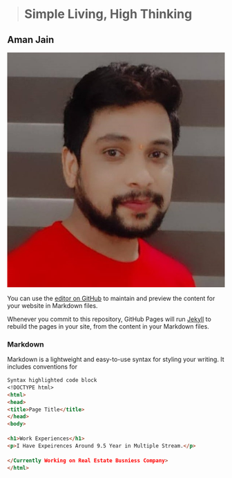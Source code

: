 > # Simple Living, High Thinking 

## Aman Jain
![Sicherung vorbereiten](/img/shortAman.jpg)

You can use the [editor on GitHub](https://github.com/amanjain1988/amanjain1988.github.io/edit/main/index.md) to maintain and preview the content for your website in Markdown files.

Whenever you commit to this repository, GitHub Pages will run [Jekyll](https://jekyllrb.com/) to rebuild the pages in your site, from the content in your Markdown files.

### Markdown

Markdown is a lightweight and easy-to-use syntax for styling your writing. It includes conventions for

```markdown
Syntax highlighted code block
<!DOCTYPE html>
<html>
<head>
<title>Page Title</title>
</head>
<body>

<h1>Work Experiences</h1>
<p>I Have Expeirences Around 9.5 Year in Multiple Stream.</p>

</Currently Working on Real Estate Busniess Company>
</html>
